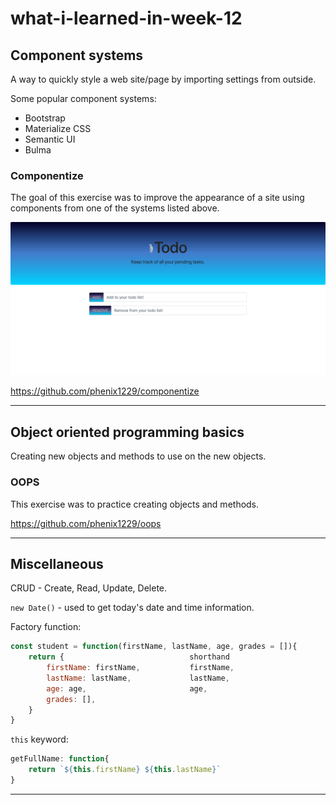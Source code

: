 # what-i-learned-in-week-12

## Component systems

A way to quickly style a web site/page by importing settings from outside.

Some popular component systems:
* Bootstrap
* Materialize CSS
* Semantic UI
* Bulma

### Componentize
The goal of this exercise was to improve the appearance of a site using components from one of the systems listed above.

![screenshot | 200](./ToDom.png)

https://github.com/phenix1229/componentize

---

## Object oriented programming basics

Creating new objects and methods to use on the new objects.

### OOPS

This exercise was to practice creating objects and methods.

https://github.com/phenix1229/oops

---

## Miscellaneous

CRUD - Create, Read, Update, Delete.

`new Date()` - used to get today's date and time information.

Factory function:

``` javascript
const student = function(firstName, lastName, age, grades = []){
    return {                            shorthand
        firstName: firstName,           firstName,
        lastName: lastName,             lastName,
        age: age,                       age,
        grades: [],                     
    }
}
```

`this` keyword:

``` javascript
getFullName: function{
    return `${this.firstName} ${this.lastName}`
}
```
---